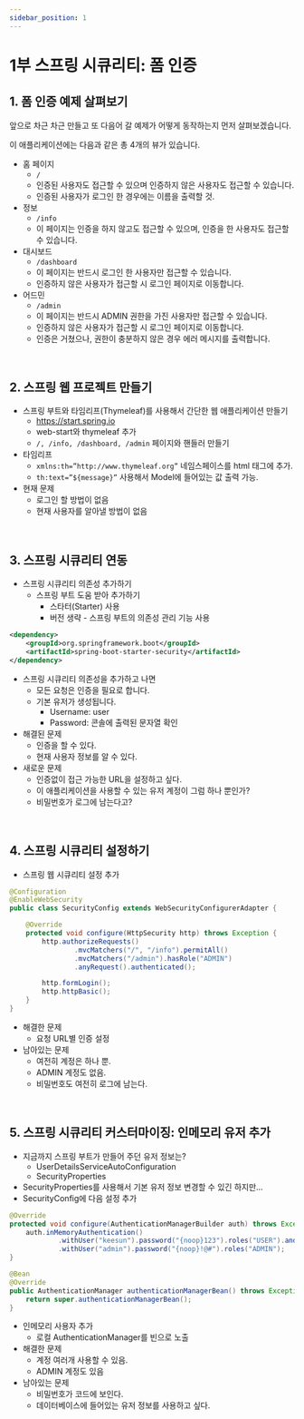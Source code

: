 ```yaml
---
sidebar_position: 1
---
```


# 1부 스프링 시큐리티: 폼 인증

## 1. 폼 인증 예제 살펴보기

앞으로 차근 차근 만들고 또 다음어 갈 예제가 어떻게 동작하는지 먼저 살펴보겠습니다.

이 애플리케이션에는 다음과 같은 총 4개의 뷰가 있습니다.

- 홈 페이지
  - `/`
  - 인증된 사용자도 접근할 수 있으며 인증하지 않은 사용자도 접근할 수 있습니다.
  - 인증된 사용자가 로그인 한 경우에는 이름을 출력할 것.
- 정보
  -  `/info`
  - 이 페이지는 인증을 하지 않고도 접근할 수 있으며, 인증을 한 사용자도 접근할 수 있습니다.
- 대시보드
  - `/dashboard`
  - 이 페이지는 반드시 로그인 한 사용자만 접근할 수 있습니다.
  - 인증하지 않은 사용자가 접근할 시 로그인 페이지로 이동합니다.
- 어드민
  - `/admin`
  - 이 페이지는 반드시 ADMIN 권한을 가진 사용자만 접근할 수 있습니다.
  - 인증하지 않은 사용자가 접근할 시 로그인 페이지로 이동합니다.
  - 인증은 거쳤으나, 권한이 충분하지 않은 경우 에러 메시지를 출력합니다.

<br/>

## 2. 스프링 웹 프로젝트 만들기

- 스프링 부트와 타임리프(Thymeleaf)를 사용해서 간단한 웹 애플리케이션 만들기
  - https://start.spring.io
  - web-start와 thymeleaf 추가
  - `/, /info, /dashboard, /admin` 페이지와 핸들러 만들기
- 타임리프
  - `xmlns:th=”http://www.thymeleaf.org”` 네임스페이스를 html 태그에 추가.
  - `th:text=”${message}”` 사용해서 Model에 들어있는 값 출력 가능.
- 현재 문제
  - 로그인 할 방법이 없음
  - 현재 사용자를 알아낼 방법이 없음

<br/>

## 3. 스프링 시큐리티 연동

- 스프링 시큐리티 의존성 추가하기
  - 스프링 부트 도움 받아 추가하기
    - 스타터(Starter) 사용
    - 버전 생략 - 스프링 부트의 의존성 관리 기능 사용

```xml
<dependency>
	<groupId>org.springframework.boot</groupId>
	<artifactId>spring-boot-starter-security</artifactId>
</dependency>
```

- 스프링 시큐리티 의존성을 추가하고 나면
  - 모든 요청은 인증을 필요로 합니다.
  - 기본 유저가 생성됩니다.
    - Username: user
    - Password: 콘솔에 출력된 문자열 확인
- 해결된 문제
  - 인증을 할 수 있다.
  - 현재 사용자 정보를 알 수 있다.
- 새로운 문제
  - 인증없이 접근 가능한 URL을 설정하고 싶다.
  - 이 애플리케이션을 사용할 수 있는 유저 계정이 그럼 하나 뿐인가?
  - 비밀번호가 로그에 남는다고?

<br/>

## 4. 스프링 시큐리티 설정하기

- 스프링 웹 시큐리티 설정 추가

```java
@Configuration
@EnableWebSecurity
public class SecurityConfig extends WebSecurityConfigurerAdapter {

    @Override
    protected void configure(HttpSecurity http) throws Exception {
        http.authorizeRequests()
                .mvcMatchers("/", "/info").permitAll()
                .mvcMatchers("/admin").hasRole("ADMIN")
                .anyRequest().authenticated();

        http.formLogin();
        http.httpBasic();
    }
}
```

- 해결한 문제
  - 요청 URL별 인증 설정
- 남아있는 문제
  - 여전히 계정은 하나 뿐. 
  - ADMIN 계정도 없음.
  - 비밀번호도 여전히 로그에 남는다.

<br/>

## 5. 스프링 시큐리티 커스터마이징: 인메모리 유저 추가

- 지금까지 스프링 부트가 만들어 주던 유저 정보는?
  - UserDetailsServiceAutoConfiguration
  - SecurityProperties
- SecurityProperties를 사용해서 기본 유저 정보 변경할 수 있긴 하지만...
- SecurityConfig에 다음 설정 추가

```java
@Override
protected void configure(AuthenticationManagerBuilder auth) throws Exception {
    auth.inMemoryAuthentication()
            .withUser("keesun").password("{noop}123").roles("USER").and()
            .withUser("admin").password("{noop}!@#").roles("ADMIN");
}

@Bean
@Override
public AuthenticationManager authenticationManagerBean() throws Exception {
    return super.authenticationManagerBean();
}
```

- 인메모리 사용자 추가
  - 로컬 AuthenticationManager를 빈으로 노출
- 해결한 문제
  - 계정 여러개 사용할 수 있음.
  - ADMIN 계정도 있음
- 남아있는 문제
  - 비밀번호가 코드에 보인다. 
  - 데이터베이스에 들어있는 유저 정보를 사용하고 싶다.
